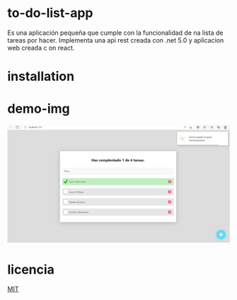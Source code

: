# to-do-list-app
Es una aplicación pequeña que cumple con la funcionalidad de na lista de tareas por hacer. 
Implementa una api rest creada con .net 5.0 y aplicacion web creada c on react. 

# installation

# demo-img
![Image text](https://github.com/emmanuel-garcia-m/to-do-list-app/blob/main/demo-img.png)

# licencia
[MIT](https://choosealicense.com/licenses/mit/)
